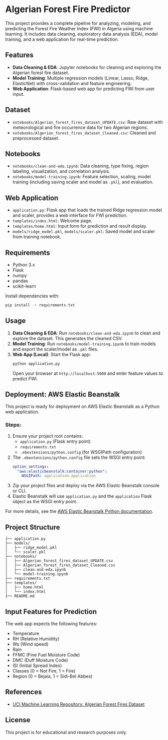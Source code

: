 

# Algerian Forest Fire Predictor

This project provides a complete pipeline for analyzing, modeling, and predicting the Forest Fire Weather Index (FWI) in Algeria using machine learning. It includes data cleaning, exploratory data analysis (EDA), model training, and a web application for real-time prediction.

## Features
- **Data Cleaning & EDA**: Jupyter notebooks for cleaning and exploring the Algerian forest fire dataset.
- **Model Training**: Multiple regression models (Linear, Lasso, Ridge, ElasticNet) with cross-validation and feature engineering.
- **Web Application**: Flask-based web app for predicting FWI from user input.

## Dataset
- `notebooks/Algerian_forest_fires_dataset_UPDATE.csv`: Raw dataset with meteorological and fire occurrence data for two Algerian regions.
- `notebooks/Algerian_forest_fires_dataset_Cleaned.csv`: Cleaned and preprocessed dataset.

## Notebooks
- `notebooks/clean-and-eda.ipynb`: Data cleaning, type fixing, region labeling, visualization, and correlation analysis.
- `notebooks/model-training.ipynb`: Feature selection, scaling, model training (including saving scaler and model as `.pkl`), and evaluation.

## Web Application
- `application.py`: Flask app that loads the trained Ridge regression model and scaler, provides a web interface for FWI prediction.
- `templates/index.html`: Welcome page.
- `templates/home.html`: Input form for prediction and result display.
- `models/ridge_model.pkl`, `models/scaler.pkl`: Saved model and scaler from training notebook.

## Requirements
- Python 3.x
- Flask
- numpy
- pandas
- scikit-learn

Install dependencies with:
```bash
pip install -r requirements.txt
```


## Usage
1. **Data Cleaning & EDA**: Run `notebooks/clean-and-eda.ipynb` to clean and explore the dataset. This generates the cleaned CSV.
2. **Model Training**: Run `notebooks/model-training.ipynb` to train models and export the scaler/model as `.pkl` files.
3. **Web App (Local)**: Start the Flask app:
   ```bash
   python application.py
   ```
   Open your browser at `http://localhost:5000` and enter feature values to predict FWI.

## Deployment: AWS Elastic Beanstalk
This project is ready for deployment on AWS Elastic Beanstalk as a Python web application.

### Steps:
1. Ensure your project root contains:
   - `application.py` (Flask entry point)
   - `requirements.txt`
   - `.ebextensions/python.config` (for WSGIPath configuration)
2. The `.ebextensions/python.config` file sets the WSGI entry point:
   ```yaml
   option_settings:
     "aws:elasticbeanstalk:container:python":
       WSGIPath: application:application
   ```
3. Zip your project files and deploy via the AWS Elastic Beanstalk console or CLI.
4. Elastic Beanstalk will use `application.py` and the `application` Flask object as the WSGI entry point.

For more details, see the [AWS Elastic Beanstalk Python documentation](https://docs.aws.amazon.com/elasticbeanstalk/latest/dg/create-deploy-python-flask.html).

## Project Structure
```
├── application.py
├── models/
│   ├── ridge_model.pkl
│   └── scaler.pkl
├── notebooks/
│   ├── Algerian_forest_fires_dataset_UPDATE.csv
│   ├── Algerian_forest_fires_dataset_Cleaned.csv
│   ├── clean-and-eda.ipynb
│   └── model-training.ipynb
├── requirements.txt
├── templates/
│   ├── home.html
│   └── index.html
├── README.md
```

## Input Features for Prediction
The web app expects the following features:
- Temperature
- RH (Relative Humidity)
- Ws (Wind speed)
- Rain
- FFMC (Fine Fuel Moisture Code)
- DMC (Duff Moisture Code)
- ISI (Initial Spread Index)
- Classes (0 = Not Fire, 1 = Fire)
- Region (0 = Bejaia, 1 = Sidi-Bel Abbes)

## References
- [UCI Machine Learning Repository: Algerian Forest Fires Dataset](https://archive.ics.uci.edu/ml/datasets/Algerian+Forest+Fires+Dataset+)

## License
This project is for educational and research purposes only.